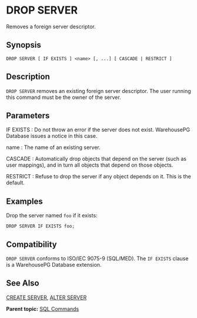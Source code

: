 # DROP SERVER 

Removes a foreign server descriptor.

## <a id="section2"></a>Synopsis 

``` {#sql_command_synopsis}
DROP SERVER [ IF EXISTS ] <name> [, ...] [ CASCADE | RESTRICT ]
```

## <a id="section3"></a>Description 

`DROP SERVER` removes an existing foreign server descriptor. The user running this command must be the owner of the server.

## <a id="section4"></a>Parameters 

IF EXISTS
:   Do not throw an error if the server does not exist. WarehousePG Database issues a notice in this case.

name
:   The name of an existing server.

CASCADE
:   Automatically drop objects that depend on the server \(such as user mappings\), and in turn all objects that depend on those objects.

RESTRICT
:   Refuse to drop the server if any object depends on it. This is the default.

## <a id="section6"></a>Examples 

Drop the server named `foo` if it exists:

```
DROP SERVER IF EXISTS foo;
```

## <a id="section7"></a>Compatibility 

`DROP SERVER` conforms to ISO/IEC 9075-9 \(SQL/MED\). The `IF EXISTS` clause is a WarehousePG Database extension.

## <a id="section8"></a>See Also 

[CREATE SERVER](CREATE_SERVER.html), [ALTER SERVER](ALTER_SERVER.html)

**Parent topic:** [SQL Commands](../sql_commands/sql_ref.html)

